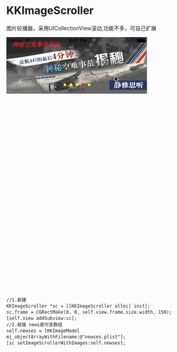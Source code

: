 # KKImageScroller
图片轮播器，采用UICollectionView滚动,功能不多，可自己扩展

![](https://github.com/lijs11/KKImageScroller/blob/master/KKImageScroller/imageScroller.gif)




    //1.新建
    KKImageScroller *sc = [[KKImageScroller alloc] init];
    sc.frame = CGRectMake(0, 0, self.view.frame.size.width, 150);
    [self.view addSubview:sc];
    //2.赋值 news是可变数组
    self.newses = [KKImageModel mj_objectArrayWithFilename:@"newses.plist"];
    [sc setImageScrollerWithImages:self.newses];
